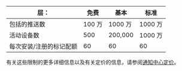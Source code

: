 
| 层： | 免费 | 基本 | 标准 |
| --- | --- | --- | --- |
| 包括的推送数 |100 万 |1000 万 |1000 万 |
| 活动设备数 |500 |200,000 | 1000 万 |
| 每次安装/注册的标记配额 |60 |60 |60 |



有关这些限制的更多详细信息以及有关定价的信息，请参阅[通知中心定价](/pricing/details/notification-hubs/)。

<!---HONumber=Mooncake_0306_2017-->
<!---Update_Description: wording update -->